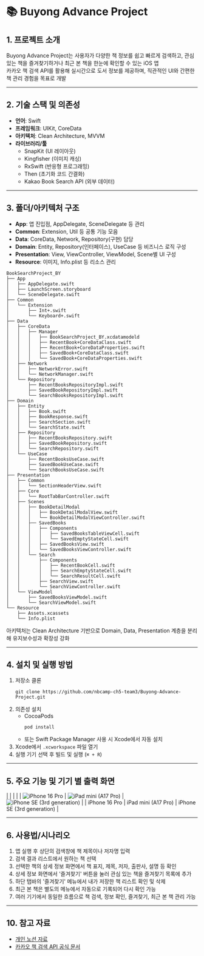 # 📚 Buyong Advance Project

## 1. 프로젝트 소개

Buyong Advance Project는 사용자가 다양한 책 정보를 쉽고 빠르게 검색하고, 관심 있는 책을 즐겨찾기하거나 최근 본 책을 한눈에 확인할 수 있는 iOS 앱  
카카오 책 검색 API를 활용해 실시간으로 도서 정보를 제공하며, 직관적인 UI와 간편한 책 관리 경험을 목표로 개발

---

## 2. 기술 스택 및 의존성

- **언어**: Swift
- **프레임워크**: UIKit, CoreData
- **아키텍처**: Clean Architecture, MVVM
- **라이브러리/툴**  
  - SnapKit (UI 레이아웃)
  - Kingfisher (이미지 캐싱)
  - RxSwift (반응형 프로그래밍)
  - Then (초기화 코드 간결화)
  - Kakao Book Search API (외부 데이터)

---

## 3. 폴더/아키텍처 구조

- **App**: 앱 진입점, AppDelegate, SceneDelegate 등 관리
- **Common**: Extension, Util 등 공통 기능 모음
- **Data**: CoreData, Network, Repository(구현) 담당
- **Domain**: Entity, Repository(인터페이스), UseCase 등 비즈니스 로직 구성
- **Presentation**: View, ViewController, ViewModel, Scene별 UI 구성
- **Resource**: 이미지, Info.plist 등 리소스 관리

```
BookSearchProject_BY
├── App
│   ├── AppDelegate.swift
│   ├── LaunchScreen.storyboard
│   └── SceneDelegate.swift
├── Common
│   └── Extension
│       ├── Int+.swift
│       └── Keyboard+.swift
├── Data
│   ├── CoreData
│   │   ├── Manager
│   │   │   ├── BookSearchProject_BY.xcdatamodeld
│   │   │   ├── RecentBook+CoreDataClass.swift
│   │   │   ├── RecentBook+CoreDataProperties.swift
│   │   │   ├── SavedBook+CoreDataClass.swift
│   │   │   └── SavedBook+CoreDataProperties.swift
│   ├── Network
│   │   ├── NetworkError.swift
│   │   └── NetworkManager.swift
│   └── Repository
│       ├── RecentBooksRepositoryImpl.swift
│       ├── SavedBookRepositoryImpl.swift
│       └── SearchBooksRepositoryImpl.swift
├── Domain
│   ├── Entity
│   │   ├── Book.swift
│   │   ├── BookResponse.swift
│   │   ├── SearchSection.swift
│   │   └── SearchState.swift
│   ├── Repository
│   │   ├── RecentBooksRepository.swift
│   │   ├── SavedBookRepository.swift
│   │   └── SearchRepository.swift
│   └── UseCase
│       ├── RecentBooksUseCase.swift
│       ├── SavedBookUseCase.swift
│       └── SearchBooksUseCase.swift
├── Presentation
│   ├── Common
│   │   └── SectionHeaderView.swift
│   ├── Core
│   │   └── RootTabBarController.swift
│   ├── Scenes
│   │   ├── BookDetailModal
│   │   │   ├── BookDetailModalView.swift
│   │   │   └── BookDetailModalViewController.swift
│   │   ├── SavedBooks
│   │   │   ├── Components
│   │   │   │   ├── SavedBooksTableViewCell.swift
│   │   │   │   └── SavedEmptyStateCell.swift
│   │   │   ├── SavedBooksView.swift
│   │   │   └── SavedBooksViewController.swift
│   │   └── Search
│   │       ├── Components
│   │       │   ├── RecentBookCell.swift
│   │       │   ├── SearchEmptyStateCell.swift
│   │       │   └── SearchResultCell.swift
│   │       ├── SearchView.swift
│   │       └── SearchViewController.swift
│   └── ViewModel
│       ├── SavedBooksViewModel.swift
│       └── SearchViewModel.swift
└── Resource
    ├── Assets.xcassets
    └── Info.plist
```

아키텍처는 Clean Architecture 기반으로 Domain, Data, Presentation 계층을 분리해 유지보수성과 확장성 강화

---

## 4. 설치 및 실행 방법

1. 저장소 클론  
   ```
   git clone https://github.com/nbcamp-ch5-team3/Buyong-Advance-Project.git
   ```
2. 의존성 설치  
   - CocoaPods  
     ```
     pod install
     ```
   - 또는 Swift Package Manager 사용 시 Xcode에서 자동 설치
3. Xcode에서 `.xcworkspace` 파일 열기
4. 실행 기기 선택 후 빌드 및 실행 (`⌘ + R`)

---

## 5. 주요 기능 및 기기 별 출력 화면

|  |  |  |
| ![iPhone 16 Pro](https://github.com/user-attachments/assets/b9261e5d-2fc0-4539-8045-f62422041216) | ![iPad mini (A17 Pro)](https://github.com/user-attachments/assets/80072e23-3e52-42be-abca-08d69b677258) | ![iPhone SE (3rd generation)](https://github.com/user-attachments/assets/0f9f8a5a-7a05-4c4e-9dab-bf50947536d0) |
| iPhone 16 Pro | iPad mini (A17 Pro) | iPhone SE (3rd generation) |

---

## 6. 사용법/시나리오

1. 앱 실행 후 상단의 검색창에 책 제목이나 저자명 입력  
2. 검색 결과 리스트에서 원하는 책 선택  
3. 선택한 책의 상세 정보 화면에서 책 표지, 제목, 저자, 출판사, 설명 등 확인  
4. 상세 정보 화면에서 '즐겨찾기' 버튼을 눌러 관심 있는 책을 즐겨찾기 목록에 추가  
5. 하단 탭바의 '즐겨찾기' 메뉴에서 내가 저장한 책 리스트 확인 및 삭제  
6. 최근 본 책은 별도의 메뉴에서 자동으로 기록되어 다시 확인 가능  
7. 여러 기기에서 동일한 흐름으로 책 검색, 정보 확인, 즐겨찾기, 최근 본 책 관리 가능

---

## 10. 참고 자료

- [개인 노션 자료](https://daffodil-twist-1a4.notion.site/iOS-19e6b5542f2980d69684cfd775b8408d)
- [카카오 책 검색 API 공식 문서](https://developers.kakao.com/docs/latest/ko/daum-search/dev-guide#search-book)
